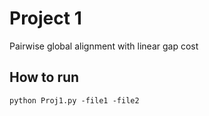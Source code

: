 # Project 1
   Pairwise global alignment with linear gap cost
## How to run
```
python Proj1.py -file1 -file2